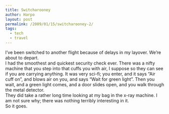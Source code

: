 ```yaml
---
title: Switcharooney
author: Harpo
layout: post
permalink: /2009/01/15/switcharooney-2/
tags:
  - tech
  - travel
---
```

I&#8217;ve been switched to another flight because of delays in my layover. We&#8217;re about to depart.  
I had the smoothest and quickest security check ever. There was a nifty machine that you step into that cuffs you with air, I suppose so they can see if you are carrying anything. It was very sci-fi; you enter, and it says &#8220;Air cuff on&#8221;, and blows air on you, and says &#8220;Wait for green light&#8221;. Then you wait, and a green light comes, and a door slides open, and you walk through the metal detector.  
They did take a rather long time looking at my bag in the x-ray machine. I am not sure why; there was nothing terribly interesting in it.  
So it goes.